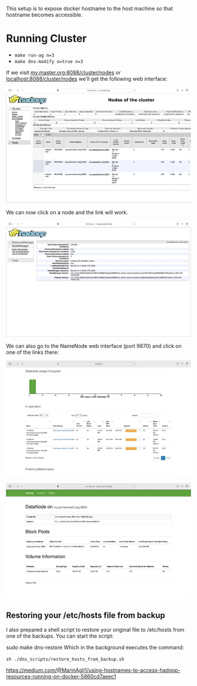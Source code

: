 

This setup is to expose docker hostname to the host machine so that hostname becomes accessible.


# Running Cluster
- `make run-ag n=3`
- `make dns-modify o=true n=3`

If we visit [my.master.org:8088/cluster/nodes](my.master.org:8088/cluster/nodes) or [localhost:8088/cluster/nodes](localhost:8088/cluster/nodes) we’ll get the following web interface:

![img.png](resources/img.png)


We can now click on a node and the link will work.

![img_1.png](resources/img_1.png)

We can also go to the NameNode web interface (port 9870) and click on one of the links there:

![img_2.png](resources/img_2.png)


![img_3.png](resources/img_3.png)


## Restoring your /etc/hosts file from backup
I also prepared a shell script to restore your original file to /etc/hosts from one of the backups. You can start the script:

sudo make dns-restore
Which in the background executes the command:

`sh ./dns_scripts/restore_hosts_from_backup.sh`



https://medium.com/@MarinAgli1/using-hostnames-to-access-hadoop-resources-running-on-docker-5860cd7aeec1
